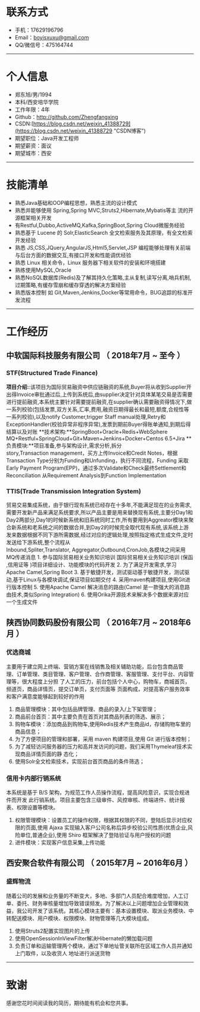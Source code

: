 # 联系方式
- 手机：17629196796
- Email：boyisxuxu@gmail.com
- QQ/微信号：475164744

---

# 个人信息

 - 郑东旭/男/1994
 - 本科/西安培华学院
 - 工作年限：4年
 - Github：http://github.com/Zhengfangxing
 - CSDN:[https://blog.csdn.net/weixin_41388729](https://blog.csdn.net/weixin_41388729 "CSDN博客")
 - 期望职位：Java开发工程师
 - 期望薪资：面议
 - 期望城市：西安

---

# 技能清单
- 熟悉Java基础和OOP编程思想，熟悉主流的设计模式
- 熟悉并能够使用 Spring,Spring MVC,Struts2,Hibernate,Mybatis等主
  流的开源框架相关开发
- 有Restful,Dubbo,ActiveMQ,Kafka,SpringBoot,Spring Cloud微服务经验
- 熟悉基于 Lucene 的 Solr,ElasticSearch 全文检索服务及其原理，有全文检索开发经验
- 熟悉 JS,CSS,JQuery,AngularJS,Html5,Servlet,JSP 编程能够处理有关前端与后台方面的数据交互,有接口开发和性能调优经验
- 熟悉 Linux 相关命令，Linux 服务器下相关软件的安装和环境搭建
- 熟练使用MySQL,Oracle
- 熟悉NoSQL数据库(Redis)及了解其持久化策略,主从复制,读写分离,哨兵机制,过期策略,有缓存雪崩和缓存穿透的解决方案经验
- 熟悉版本控制 如 Git,Maven,Jenkins,Docker等常用命令，BUG追踪的标准开发流程
- ---


# 工作经历
## 中软国际科技服务有限公司 （ 2018年7月 ~ 至今 ）

### STF(Structured Trade Finance) 
**项目介绍:**:该项目为国际贸易融资中供应链融资的系统,Buyer将从收到Supplier开出得Invoice审批通过后,上传到系统后,由supplier决定针对具体某笔交易是否需要进行提前融资,本系统主要针对需要提前融资,在supplier确认需要融资得情况下,做一系列校验(包括发票,双方关系,汇率,费用,融资日期得最长和最短,额度,合规性等一系列校验),以及notify Customer,trigger Staff manual处理,Retry和ExceptionHandler(校验异常非程序异常),发票到期前Buyer得账单通知,到期后得结算以及对账
**技术架构:**SpringBoot+Oracle+Redis+WebSphere MQ+Restful+SpringCloud+Git+Maven+Jenkins+Docker+Centos 6.5+Jira
**负责模块:**项目准备,参与架构设计,需求分析,拆分story,Transaction management，买方上传Invoice和Credit Notes，根据Transaction Type分别为Funding和Unfunding，执行不同流程，Funding 采取Early Payment Program(EPP)，通过多次Validate和Check最终Settlement和Reconciliation
从Requirement Analysis到Function Implementation

### TTIS(Trade Transmission Integration System) 
贸易交易集成系统，由于银行现有系统已经存在十多年,不能满足现在的业务需求,需要开发新产品来满足系统要求,所以产品主要是用来替换现有系统,主要分Day1和Day2两部分,Day1的时候新系统和旧系统同时工作,所有要用到Aggreator模块来聚合新系统和老系统之间的数据合并,到Day2的时候完全取代现有系统,该系统上游发来数据根据不同下游所需数据,经过对应的逻辑处理,按照指定格式生成文件,定时发送给下游系统,整个流程从Inbound,Spliter,Translator, Aggregator,Outbound,CronJob,各模块之间采用MQ传递消息
1. 参与国际贸易相关业务知识培训 国际贸易相关业务知识培训 (保函 ,信用证等 )项目详细设计、功能模块的代码开发
2. 为了满足开发需求,学习Apache Camel,Spring Boot
3. 基于敏捷开发，测试驱动基于敏捷开发，测试驱动,基于Linux与各模块调试,保证项目如期交付
4. 采用maven构建项目,使用Git进行版本控制
5. 使用Apache Camel 解决消息的路由(Camel 是一款强大的消息路由技术,类似Spring Integration)
6. 使用Orika开源技术来解决多个数据来源对应一个生成文件

## 陕西协同数码股份有限公司 （ 2016年7月 ~ 2018年6月 ）

### 优选商城 
主要用于建立网上终端、营销方案在线销售及相关辅助功能，后台包含商品管
理、订单管理、类目管理、客户管理、合作商管理、客服管理、支付平台、内容管理等，很大程度上分担
了人工的压力，前台包括个人中心，购物车，商城首页，频道页，商品详情页，提交订单页，支付页面等
页面构成，对提高客户服务效率和客户满意度能够起到较好的作用
1. 商品管理模块：其中包括品牌管理、商品的录入/上下架管理；
2. 商品前台首页：其中主要负责在首页对其商品列表的筛选、展示；
3. 购物车模块：添加商品到购物车,使用Redis技术产生商品id，存储购物车里的商品信息；
4. 为了方便项目的管理和部署，采用 maven 构建项目,使用 Git 进行版本控制；
5. 为了减轻访问服务器的压力和高并发访问的问题，我们采用Thymeleaf技术实现商品详情页面的静
  态化；
6. 使用Solr全文检索技术，实现前台首页商品的条件筛选；


### 信用卡内部行销系统

本系统是基于 B/S 架构，为规范工作人员操作流程，提高风险意识，实现合规进件而开发
此行销系统。项目主要包含三级审件、风控审核、终端进件、统计报表、权限设置等模块。
1. 权限管理模块：设置员工的操作权限，根据其权限的不同，登陆后显示对应权限的页面,使用 Ajaxa 实现输入客户公司名称后异步校验公司性质(优质企业,风险单位,普通企业),使用 Shiro 框架解决了登陆验证与用户授权的问题
2. 进件模块：实现客户信息采集,上传功能

## 西安聚合软件有限公司 （ 2015年7月 ~ 2016年6月 ）

### 盛辉物流 
随着公司的发展和业务量的不断变大，多地、多部门人员配合难度增加，人工订单、委托、财务审核量增加导致错误频发。为了解决以上问题增加企业管理和效益，我公司开发了该系统。其核心模块主要有：基本设置模块、取派业务模块、中转配送模块、用户模块、权限模块、财物管理等几大模块组成。
1. 使用Struts2配置实现图片的上传
2. 使用OpenSessionInViewFilter解决Hibernate的懒加载问题
3. 负责订单和运输管理两个模块，通过下单地址管关联所在区域工作人员并通知上门取件，以及收货人
   地址进行派送货物
---

# 致谢
感谢您花时间阅读我的简历，期待能有机会和您共事。
